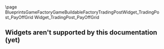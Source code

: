 \page BlueprintsGameFactoryGameBuildableFactoryTradingPostWidget_TradingPost_PayOffGrid Widget_TradingPost_PayOffGrid
## Widgets aren't supported by this documentation (yet)
